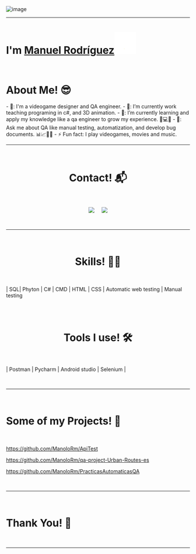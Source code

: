 <img width="1370" height="342" alt="image" src="https://github.com/user-attachments/assets/2e7c4d89-bae4-4dd1-84cd-5be1fa85d096" />
<hr>
<h1 align="left">I'm <a href="https://github.com/Aryagm">Manuel Rodríguez<a><img src="https://github.com/Kathryn-Jie/Kathryn-Jie/blob/main/wave.gif" width="60px"/></h1>
<Br>
<h1>About Me! 😎</h1>
- 🏫: I'm a videogame designer and QA engineer.
- 🔭: I’m currently work teaching programing in c#, and 3D animation.
- 🌱: I’m currently learning and apply my knowledge like a qa engineer to grow my experience. 🧠💻🤖
- 💬: Ask me about QA like manual testing, automatization, and develop bug documents. 📊📈🤖🧠
- ⚡  Fun fact: I play videogames, movies and music.
  
<hr>
<Br>
<h1 align="center">Contact! 📬</h1>
<Br>
<p align="center">
<a href="https://www.linkedin.com/in/manuelrodriguez-qa" target="blank"><img align="center" src="https://img.shields.io/badge/in-0077B5?style=for-the-badge&logo=linkedin&logoColor=white" /></a> &nbsp;&nbsp;&nbsp;  <a href="mailto:manu_rm29@outlook.com" target="blank"><img align="center" src="https://img.shields.io/badge/manu_rm29@outlook.com-D14836?style=for-the-badge&logo=gmail&logoColor=white" /></a>    
</p>
  
<Br>
<hr>
<Br>
<h1 align="center">Skills! 🤸‍♂</h1>
<Br>
  
| SQL| Phyton | C# | CMD | HTML | CSS | Automatic web testing | Manual testing

  
  
<Br>
<Br>
<h1 align ="center" > Tools I use! 🛠️</h1>
<Br>
 
| Postman | Pycharm | Android studio | Selenium | 


<Br>
<hr>
<Br>
<h1>Some of my Projects! 🎨</h1>
<Br>
  
https://github.com/ManoloRm/ApiTest

https://github.com/ManoloRm/qa-project-Urban-Routes-es

https://github.com/ManoloRm/PracticasAutomaticasQA



  

  
  
<Br>
<hr>
<Br>
<h1>Thank You! 🤵 </h1>
<Br>

------





